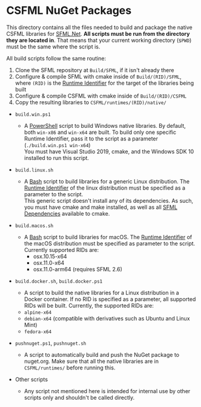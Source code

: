 # CSFML NuGet Packages
This directory contains all the files needed to build and package the native CSFML libraries for [SFML.Net](github.com/SFML/SFML.Net).
**All scripts must be run from the directory they are located in**. 
That means that your current working directory (`$PWD`) must be the same where the script is.

All build scripts follow the same routine:
1. Clone the SFML repository at `Build/SFML`, if it isn't already there
1. Configure & compile SFML with cmake inside of `Build/(RID)/SFML`, where `(RID)` is the [Runtime Identifier](https://docs.microsoft.com/en-us/dotnet/core/rid-catalog) for the target of the libraries being built
1. Configure & compile CSFML with cmake inside of `Build/(RID)/CSFML`
1. Copy the resulting libraries to `CSFML/runtimes/(RID)/native/`


* `build.win.ps1`
    * A [PowerShell](https://github.com/PowerShell/PowerShell) script to build Windows native libraries. By default, both `win-x86` and `win-x64` are built. To build only one specific Runtime Identifier, pass it to the script as a parameter (`./build.win.ps1 win-x64`)  
    You must have Visual Studio 2019, cmake, and the Windows SDK 10 installed to run this script.

* `build.linux.sh`
    * A [Bash](https://www.gnu.org/software/bash/) script to build libraries for a generic Linux distribution. The [Runtime Identifier](https://docs.microsoft.com/en-us/dotnet/core/rid-catalog) of the linux distribution must be specified as a parameter to the script.  
    This generic script doesn't install any of its dependencies. As such, you must have cmake and make installed, as well as all [SFML Dependencies](https://www.sfml-dev.org/tutorials/2.5/compile-with-cmake.php#installing-dependencies) available to cmake.

* `build.macos.sh`
    * A [Bash](https://www.gnu.org/software/bash/) script to build libraries for macOS. The [Runtime Identifier](https://docs.microsoft.com/en-us/dotnet/core/rid-catalog#macos-rids) of the macOS distribution must be specified as parameter to the script.
    Currently supported RIDs are:
        * osx.10.15-x64
        * osx.11.0-x64
        * osx.11.0-arm64 (requires SFML 2.6)

* `build.docker.sh`, `build.docker.ps1`
    * A script to build the native libraries for a Linux distribution in a Docker container. If no RID is specified as a parameter, all supported RIDs will be built. Currently, the supported RIDs are:
    * `alpine-x64` 
    * `debian-x64` (compatible with derivatives such as Ubuntu and Linux Mint)
    * `fedora-x64` 

* `pushnuget.ps1`, `pushnuget.sh`
    * A script to automatically build and push the NuGet package to nuget.org. Make sure that all the native libraries are in `CSFML/runtimes/` before running this.

* Other scripts
    * Any script not mentioned here is intended for internal use by other scripts only and shouldn't be called directly.
